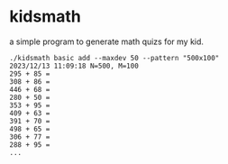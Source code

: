 # kidsmath
a simple program to generate math quizs for my kid.

```
./kidsmath basic add --maxdev 50 --pattern "500x100"
2023/12/13 11:09:18 N=500, M=100
295 + 85 =
308 + 86 =
446 + 68 =
280 + 50 =
353 + 95 =
409 + 63 =
391 + 70 =
498 + 65 =
306 + 77 =
288 + 95 =
...
```
